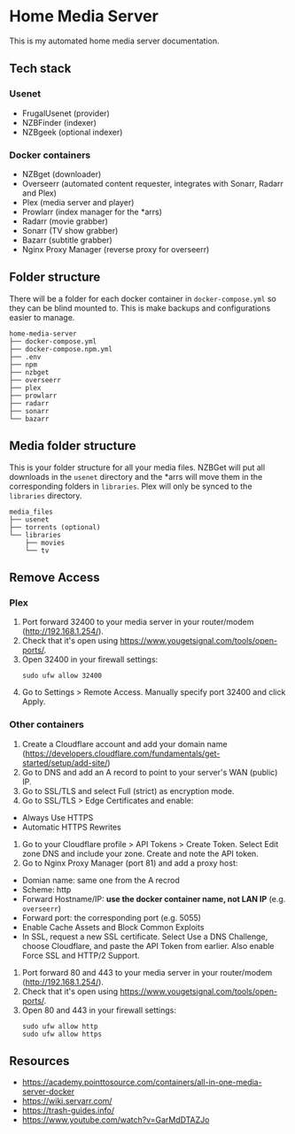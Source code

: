 # Home Media Server

This is my automated home media server documentation.

## Tech stack
### Usenet
- FrugalUsenet (provider)
- NZBFinder (indexer)
- NZBgeek (optional indexer)

### Docker containers
- NZBget (downloader)
- Overseerr (automated content requester, integrates with Sonarr, Radarr and Plex)
- Plex (media server and player)
- Prowlarr (index manager for the *arrs)
- Radarr (movie grabber)
- Sonarr (TV show grabber)
- Bazarr (subtitle grabber)
- Nginx Proxy Manager (reverse proxy for overseerr)


## Folder structure
There will be a folder for each docker container in `docker-compose.yml` so they can be blind mounted to. This is make backups and configurations easier to manage. 
```
home-media-server
├── docker-compose.yml
├── docker-compose.npm.yml
├── .env
├── npm
├── nzbget
├── overseerr
├── plex
├── prowlarr
├── radarr
├── sonarr
└── bazarr
```

## Media folder structure 
This is your folder structure for all your media files. NZBGet will put all downloads in the `usenet` directory and the *arrs will move them in the corresponding folders in `libraries`. Plex will only be synced to the `libraries` directory.
```
media_files
├── usenet
├── torrents (optional)
└── libraries
	├── movies
	└── tv
```

## Remove Access 
### Plex
1. Port forward 32400 to your media server in your router/modem (http://192.168.1.254/).
1. Check that it's open using https://www.yougetsignal.com/tools/open-ports/.
1. Open 32400 in your firewall settings:
    ```
    sudo ufw allow 32400
    ```
1. Go to Settings > Remote Access. Manually specify port 32400 and click Apply.

### Other containers
1. Create a Cloudflare account and add your domain name (https://developers.cloudflare.com/fundamentals/get-started/setup/add-site/)
1. Go to DNS and add an A record to point to your server's WAN (public) IP. 
1. Go to SSL/TLS and select Full (strict) as encryption mode. 
1. Go to SSL/TLS > Edge Certificates and enable:
- Always Use HTTPS
- Automatic HTTPS Rewrites
1. Go to your Cloudflare profile > API Tokens > Create Token. Select Edit zone DNS and include your zone. Create and note the API token.
1. Go to Nginx Proxy Manager (port 81) and add a proxy host:
- Domian name: same one from the A recrod
- Scheme: http 
- Forward Hostname/IP: **use the docker container name, not LAN IP** (e.g. `overseerr`)
- Forward port: the corresponding port (e.g. 5055)
- Enable Cache Assets and Block Common Exploits
- In SSL, request a new SSL certificate. Select Use a DNS Challenge, choose Cloudflare, and paste the API Token from earlier. Also enable Force SSL and HTTP/2 Support. 
1. Port forward 80 and 443 to your media server in your router/modem (http://192.168.1.254/).
1. Check that it's open using https://www.yougetsignal.com/tools/open-ports/.
1. Open 80 and 443 in your firewall settings:
    ```
    sudo ufw allow http
    sudo ufw allow https
    ```

## Resources
- https://academy.pointtosource.com/containers/all-in-one-media-server-docker
- https://wiki.servarr.com/
- https://trash-guides.info/
- https://www.youtube.com/watch?v=GarMdDTAZJo
